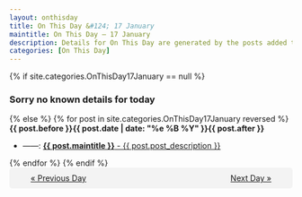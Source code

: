 ```yaml
---
layout: onthisday
title: On This Day &#124; 17 January
maintitle: On This Day — 17 January
description: Details for On This Day are generated by the posts added to the website so the content is subject to changes/updates over time.
categories: [On This Day]
---
```


{% if site.categories.OnThisDay17January == null %}
<h3>Sorry no known details for today</h3>
{% else %}
{% for post in site.categories.OnThisDay17January reversed %}
<strong>{{ post.before }}{{ post.date | date: "%e %B %Y" }}{{ post.after }}</strong>
<ul>
<li> ——: <a class="{{ post.class }}" href="{{ post.url }}"><strong>{{ post.maintitle }}</strong> - {{ post.post_description }}</a></li>
</ul>
{% endfor %}
{% endif %}

<div style="background-color: #f3f3f3; padding: 10px; border-radius: 5px; text-align: center; display: flex; justify-content: space-evenly;">
<a href="/onthisday/01/01-16">« Previous Day</a>
<span style="visibility:hidden;">[ Visit Leap Year February 29 ]</span>
<a href="/onthisday/01/01-18">Next Day »</a>
</div>
